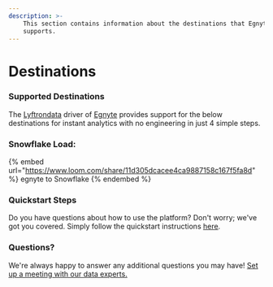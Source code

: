 ```yaml
---
description: >-
    This section contains information about the destinations that Egnyte
    supports.
---
```


# Destinations

### Supported Destinations

The [Lyftrondata](https://www.lyftrondata.com/) driver of [Egnyte](https://www.lyftrondata.com/integration/egnyte/) provides support for the below destinations for instant analytics with no engineering in just 4 simple steps.

### Snowflake Load:

{% embed url="https://www.loom.com/share/11d305dcacee4ca9887158c167f5fa8d" %}
egnyte to Snowflake
{% endembed %}

### Quickstart Steps

Do you have questions about how to use the platform? Don't worry; we've got you covered. Simply follow the quickstart instructions [here](../../../quickstart-steps.md).

### Questions? <a href="#questions" id="questions"></a>

We're always happy to answer any additional questions you may have! [Set up a meeting with our data experts.](https://www.lyftrondata.com/book-a-meeting/)
